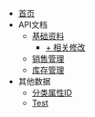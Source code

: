 + [首页](/)
+ API文档
  + [基础资料](/docs/基础资料)
    + [+ 相关修改](/docs/基础资料相关修改)
  + [销售管理](/docs/销售管理)
  + [库存管理](/docs/库存管理)
+ 其他数据
  + [分类属性ID](/docs/分类属性ID)
  + [Test](/docs/基础资料)